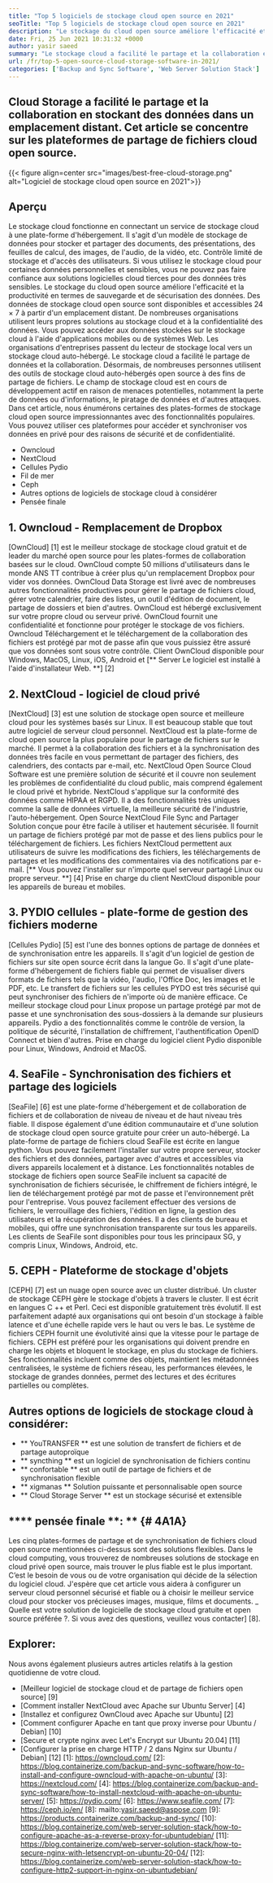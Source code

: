 ```yaml
---
title: "Top 5 logiciels de stockage cloud open source en 2021" 
seoTitle: "Top 5 logiciels de stockage cloud open source en 2021" 
description: "Le stockage du cloud open source améliore l'efficacité et la productivité en termes de sauvegarde et de sécurisation des données. Cet article se concentre sur les meilleures applications de stockage cloud" 
date: Fri, 25 Jun 2021 10:31:32 +0000
author: yasir saeed
summary: "Le stockage cloud a facilité le partage et la collaboration en stockant des données dans un emplacement distant. Cet article se concentre sur les plateformes de partage de fichiers cloud open source." 
url: /fr/top-5-open-source-cloud-storage-software-in-2021/
categories: ['Backup and Sync Software', 'Web Server Solution Stack']
---
```


## Cloud Storage a facilité le partage et la collaboration en stockant des données dans un emplacement distant. Cet article se concentre sur les plateformes de partage de fichiers cloud open source.

{{< figure align=center src="images/best-free-cloud-storage.png" alt="Logiciel de stockage cloud open source en 2021">}}


## **Aperçu**
Le stockage cloud fonctionne en connectant un service de stockage cloud à une plate-forme d'hébergement. Il s'agit d'un modèle de stockage de données pour stocker et partager des documents, des présentations, des feuilles de calcul, des images, de l'audio, de la vidéo, etc. Contrôle limité de stockage et d'accès des utilisateurs. Si vous utilisez le stockage cloud pour certaines données personnelles et sensibles, vous ne pouvez pas faire confiance aux solutions logicielles cloud tierces pour des données très sensibles. Le stockage du cloud open source améliore l'efficacité et la productivité en termes de sauvegarde et de sécurisation des données.
Des données de stockage cloud open source sont disponibles et accessibles 24 × 7 à partir d'un emplacement distant. De nombreuses organisations utilisent leurs propres solutions au stockage cloud et à la confidentialité des données. Vous pouvez accéder aux données stockées sur le stockage cloud à l'aide d'applications mobiles ou de systèmes Web. Les organisations d'entreprises passent du lecteur de stockage local vers un stockage cloud auto-hébergé. Le stockage cloud a facilité le partage de données et la collaboration. Désormais, de nombreuses personnes utilisent des outils de stockage cloud auto-hébergés open source à des fins de partage de fichiers. Le champ de stockage cloud est en cours de développement actif en raison de menaces potentielles, notamment la perte de données ou d'informations, le piratage de données et d'autres attaques.
Dans cet article, nous énumérons certaines des plates-formes de stockage cloud open source impressionnantes avec des fonctionnalités populaires. Vous pouvez utiliser ces plateformes pour accéder et synchroniser vos données en privé pour des raisons de sécurité et de confidentialité.
  * Owncloud
  * NextCloud
  * Cellules Pydio
  * Fil de mer
  * Ceph
  * Autres options de logiciels de stockage cloud à considérer
  * Pensée finale

## 1. Owncloud - Remplacement de Dropbox
[OwnCloud] [1] est le meilleur stockage de stockage cloud gratuit et de leader du marché open source pour les plates-formes de collaboration basées sur le cloud. OwnCloud compte 50 millions d'utilisateurs dans le monde ANS TT contribue à créer plus qu'un remplacement Dropbox pour vider vos données. OwnCloud Data Storage est livré avec de nombreuses autres fonctionnalités productives pour gérer le partage de fichiers cloud, gérer votre calendrier, faire des listes, un outil d'édition de document, le partage de dossiers et bien d'autres. OwnCloud est hébergé exclusivement sur votre propre cloud ou serveur privé. OwnCloud fournit une confidentialité et fonctionne pour protéger le stockage de vos fichiers. Owncloud Téléchargement et le téléchargement de la collaboration des fichiers est protégé par mot de passe afin que vous puissiez être assuré que vos données sont sous votre contrôle.
Client OwnCloud disponible pour Windows, MacOS, Linux, iOS, Android et [** Server Le logiciel est installé à l'aide d'installateur Web. **] [2]

## 2. NextCloud - logiciel de cloud privé
[NextCloud] [3] est une solution de stockage open source et meilleure cloud pour les systèmes basés sur Linux. Il est beaucoup stable que tout autre logiciel de serveur cloud personnel. NextCloud est la plate-forme de cloud open source la plus populaire pour le partage de fichiers sur le marché. Il permet à la collaboration des fichiers et à la synchronisation des données très facile en vous permettant de partager des fichiers, des calendriers, des contacts par e-mail, etc. NextCloud Open Source Cloud Software est une première solution de sécurité et il couvre non seulement les problèmes de confidentialité du cloud public, mais comprend également le cloud privé et hybride. NextCloud s'applique sur la conformité des données comme HIPAA et RGPD.
Il a des fonctionnalités très uniques comme la salle de données virtuelle, la meilleure sécurité de l'industrie, l'auto-hébergement. Open Source NextCloud File Sync and Partager Solution conçue pour être facile à utiliser et hautement sécurisée. Il fournit un partage de fichiers protégé par mot de passe et des liens publics pour le téléchargement de fichiers. Les fichiers NextCloud permettent aux utilisateurs de suivre les modifications des fichiers, les téléchargements de partages et les modifications des commentaires via des notifications par e-mail. [** Vous pouvez l'installer sur n'importe quel serveur partagé Linux ou propre serveur. **] [4]
Prise en charge du client NextCloud disponible pour les appareils de bureau et mobiles.

## 3. PYDIO cellules - plate-forme de gestion des fichiers moderne
[Cellules Pydio] [5] est l'une des bonnes options de partage de données et de synchronisation entre les appareils. Il s'agit d'un logiciel de gestion de fichiers sur site open source écrit dans la langue Go. Il s'agit d'une plate-forme d'hébergement de fichiers fiable qui permet de visualiser divers formats de fichiers tels que la vidéo, l'audio, l'Office Doc, les images et le PDF, etc. Le transfert de fichiers sur les cellules PYDO est très sécurisé qui peut synchroniser des fichiers de n'importe où de manière efficace. Ce meilleur stockage cloud pour Linux propose un partage protégé par mot de passe et une synchronisation des sous-dossiers à la demande sur plusieurs appareils. Pydio a des fonctionnalités comme le contrôle de version, la politique de sécurité, l'installation de chiffrement, l'authentification OpenID Connect et bien d'autres.
Prise en charge du logiciel client Pydio disponible pour Linux, Windows, Android et MacOS.

## 4. SeaFile - Synchronisation des fichiers et partage des logiciels
[SeaFile] [6] est une plate-forme d'hébergement et de collaboration de fichiers et de collaboration de niveau de niveau et de haut niveau très fiable. Il dispose également d'une édition communautaire et d'une solution de stockage cloud open source gratuite pour créer un auto-hébergé. La plate-forme de partage de fichiers cloud SeaFile est écrite en langue python.
Vous pouvez facilement l'installer sur votre propre serveur, stocker des fichiers et des données, partager avec d'autres et accessibles via divers appareils localement et à distance. Les fonctionnalités notables de stockage de fichiers open source SeaFile incluent sa capacité de synchronisation de fichiers sécurisée, le chiffrement de fichiers intégré, le lien de téléchargement protégé par mot de passe et l'environnement prêt pour l'entreprise. Vous pouvez facilement effectuer des versions de fichiers, le verrouillage des fichiers, l'édition en ligne, la gestion des utilisateurs et la récupération des données. Il a des clients de bureau et mobiles, qui offre une synchronisation transparente sur tous les appareils.
Les clients de SeaFile sont disponibles pour tous les principaux SG, y compris Linux, Windows, Android, etc.

## 5. CEPH - Plateforme de stockage d'objets
[CEPH] [7] est un nuage open source avec un cluster distribué. Un cluster de stockage CEPH gère le stockage d'objets à travers le cluster. Il est écrit en langues C ++ et Perl. Ceci est disponible gratuitement très évolutif. Il est parfaitement adapté aux organisations qui ont besoin d'un stockage à faible latence et d'une échelle rapide vers le haut ou vers le bas. Le système de fichiers CEPH fournit une évolutivité ainsi que la vitesse pour le partage de fichiers. CEPH est préféré pour les organisations qui doivent prendre en charge les objets et bloquent le stockage, en plus du stockage de fichiers.
Ses fonctionnalités incluent comme des objets, maintient les métadonnées centralisées, le système de fichiers réseau, les performances élevées, le stockage de grandes données, permet des lectures et des écritures partielles ou complètes.

## Autres options de logiciels de stockage cloud à considérer:
  * ** YouTRANSFER ** est une solution de transfert de fichiers et de partage autoproïque
  * ** syncthing ** est un logiciel de synchronisation de fichiers continu
  * ** confortable ** est un outil de partage de fichiers et de synchronisation flexible
  * ** xigmanas ** Solution puissante et personnalisable open source
  * ** Cloud Storage Server ** est un stockage sécurisé et extensible

## **** pensée finale **: ** {# 4A1A}
Les cinq plates-formes de partage et de synchronisation de fichiers cloud open source mentionnées ci-dessus sont des solutions flexibles. Dans le cloud computing, vous trouverez de nombreuses solutions de stockage en cloud privé open source, mais trouver le plus fiable est le plus important. C’est le besoin de vous ou de votre organisation qui décide de la sélection du logiciel cloud. J'espère que cet article vous aidera à configurer un serveur cloud personnel sécurisé et fiable ou à choisir le meilleur service cloud pour stocker vos précieuses images, musique, films et documents.
_ Quelle est votre solution de logicielle de stockage cloud gratuite et open source préférée ?. Si vous avez des questions, veuillez vous contacter] [8].

## Explorer:
Nous avons également plusieurs autres articles relatifs à la gestion quotidienne de votre cloud.
  * [Meilleur logiciel de stockage cloud et de partage de fichiers open source] [9]
  * [Comment installer NextCloud avec Apache sur Ubuntu Server] [4]
  * [Installez et configurez OwnCloud avec Apache sur Ubuntu] [2]
  * [Comment configurer Apache en tant que proxy inverse pour Ubuntu / Debian] [10]
  * [Secure et crypte nginx avec Let's Encrypt sur Ubuntu 20.04] [11]
  * [Configurer la prise en charge HTTP / 2 dans Nginx sur Ubuntu / Debian] [12]
[1]: https://owncloud.com/
[2]: https://blog.containerize.com/backup-and-sync-software/how-to-install-and-configure-owncloud-with-apache-on-ubuntu/
[3]: https://nextcloud.com/
[4]: https://blog.containerize.com/backup-and-sync-software/how-to-install-nextcloud-with-apache-on-ubuntu-server/
[5]: https://pydio.com/
[6]: https://www.seafile.com/
[7]: https://ceph.io/en/
[8]: mailto:yasir.saeed@aspose.com
[9]: https://products.containerize.com/backup-and-sync/
[10]: https://blog.containerize.com/web-server-solution-stack/how-to-configure-apache-as-a-reverse-proxy-for-ubuntudebian/
[11]: https://blog.containerize.com/web-server-solution-stack/how-to-secure-nginx-with-letsencrypt-on-ubuntu-20-04/
[12]: https://blog.containerize.com/web-server-solution-stack/how-to-configure-http2-support-in-nginx-on-ubuntudebian/
